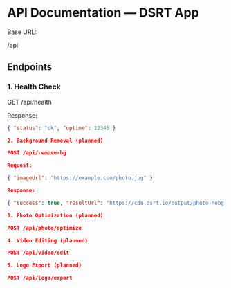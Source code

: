 # API Documentation — DSRT App

Base URL:

/api

## Endpoints

### 1. Health Check

GET /api/health

Response:
```json
{ "status": "ok", "uptime": 12345 }

2. Background Removal (planned)

POST /api/remove-bg

Request:

{ "imageUrl": "https://example.com/photo.jpg" }

Response:

{ "success": true, "resultUrl": "https://cdn.dsrt.io/output/photo-nobg.png" }

3. Photo Optimization (planned)

POST /api/photo/optimize

4. Video Editing (planned)

POST /api/video/edit

5. Logo Export (planned)

POST /api/logo/export
